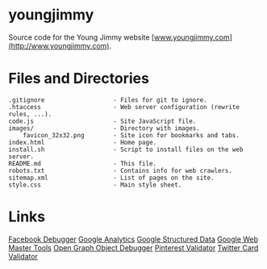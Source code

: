 # youngjimmy
Source code for the Young Jimmy website [www.youngjimmy.com](http://www.youngjimmy.com).

Files and Directories
=====================

    .gitignore                   - Files for git to ignore.
    .htaccess                    - Web server configuration (rewrite rules, ...).
    code.js                      - Site JavaScript file. 
    images/                      - Directory with images.
        favicon_32x32.png        - Site icon for bookmarks and tabs.
    index.html                   - Home page.
    install.sh                   - Script to install files on the web server.
    README.md                    - This file.
    robots.txt                   - Contains info for web crawlers.
    sitemap.xml                  - List of pages on the site.
    style.css                    - Main style sheet.



Links
=====
[Facebook Debugger](https://developers.facebook.com/tools/debug)
[Google Analytics](http://www.google.com/analytics/)
[Google Structured Data](http://www.google.com/webmasters/tools/richsnippets)
[Google Web Master Tools](https://www.google.com/webmasters/tools/home)
[Open Graph Object Debugger](https://developers.facebook.com/tools/debug/og/object/)
[Pinterest Validator](http://developers.pinterest.com/rich_pins/validator/)
[Twitter Card Validator](https://cards-dev.twitter.com/validator)
